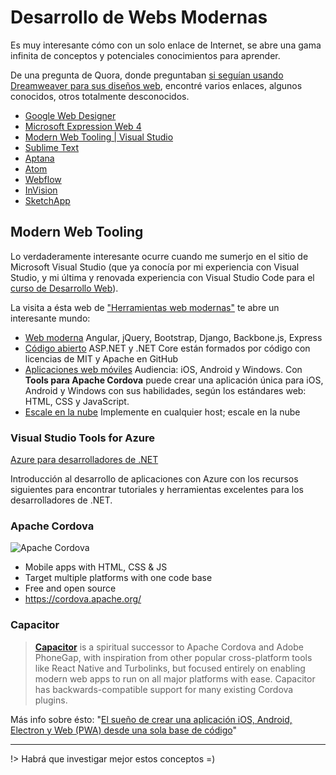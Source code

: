 # Desarrollo de Webs Modernas

Es muy interesante cómo con un solo enlace de Internet, se abre una gama infinita de conceptos y potenciales conocimientos para aprender.

De una pregunta de Quora, donde preguntaban [si seguían usando Dreamweaver para sus diseños web](https://es.quora.com/Se-sigue-utilizando-Dreamweaver-para-desarrollar-p%C3%A1ginas-web-Es-recomendable-su-uso/answer/William-D-Galindo-S), encontré varios enlaces, algunos conocidos, otros totalmente desconocidos.

*   [Google Web Designer](https://www.google.com/webdesigner/)
*   [Microsoft Expression Web 4](https://www.microsoft.com/en-us/download/details.aspx?id=36179)
*   [Modern Web Tooling | Visual Studio](https://www.visualstudio.com/vs/features/modern-web-tooling/)
*   [Sublime Text](https://www.sublimetext.com/)
*   [Aptana](http://www.aptana.com/)
*   [Atom](https://atom.io/)
*   [Webflow](https://webflow.com/)
*   [InVision](https://www.invisionapp.com/home)
*   [SketchApp](https://www.sketchapp.com/)

## Modern Web Tooling

Lo verdaderamente interesante ocurre cuando me sumerjo en el sitio de Microsoft Visual Studio (que ya conocía por mi experiencia con Visual Studio, y mi última y renovada experiencia con Visual Studio Code para el [curso de Desarrollo Web](https://sidval.github.io/dev.web/)).

La visita a ésta web de ["Herramientas web modernas"](https://www.visualstudio.com/es/vs/features/modern-web-tooling) te abre un interesante mundo:

* [Web moderna](https://webtooling.visualstudio.com/frameworks/client-side/)
  Angular, jQuery, Bootstrap, Django, Backbone.js, Express
* [Código abierto](https://github.com/aspnet/Home)
  ASP.NET y .NET Core están formados por código con licencias de MIT y Apache en GitHub
* [Aplicaciones web móviles](https://www.visualstudio.com/es/vs/features/cordova/)
  Audiencia: iOS, Android y Windows. Con **Tools para Apache Cordova** puede crear una aplicación única para iOS, Android y Windows con sus habilidades, según los estándares web: HTML, CSS y JavaScript.
* [Escale en la nube](https://www.visualstudio.com/es/vs/features/azure-tools/)
  Implemente en cualquier host; escale en la nube
  
### Visual Studio Tools for Azure
  
[Azure para desarrolladores de .NET](https://docs.microsoft.com/es-es/dotnet/azure/?view=azure-dotnet)

Introducción al desarrollo de aplicaciones con Azure con los recursos siguientes para encontrar tutoriales y herramientas excelentes para los desarrolladores de .NET.

### Apache Cordova

![Apache Cordova](https://cordova.apache.org/static/img/cordova_bot.png)

* Mobile apps with HTML, CSS & JS
* Target multiple platforms with one code base
* Free and open source
* https://cordova.apache.org/

### Capacitor

> [**Capacitor**](https://capacitor.ionicframework.com/) is a spiritual successor to Apache Cordova and Adobe PhoneGap, with inspiration from other popular cross-platform tools like React Native and Turbolinks, but focused entirely on enabling modern web apps to run on all major platforms with ease. Capacitor has backwards-compatible support for many existing Cordova plugins.

Más info sobre ésto: "[El sueño de crear una aplicación iOS, Android, Electron y Web (PWA) desde una sola base de código](https://medium.com/williambastidasblog/el-sue%C3%B1o-de-crear-una-aplicaci%C3%B3n-ios-android-electron-y-web-pwa-desde-una-sola-base-de-c%C3%B3digo-ab66ad903919)"

***

!> Habrá que investigar mejor estos conceptos =)
